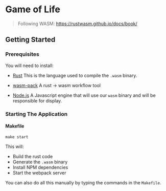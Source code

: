 # Game of Life
> Following WASM: https://rustwasm.github.io/docs/book/

## Getting Started

### Prerequisites
You will need to install:
- [Rust](https://www.rust-lang.org/learn/get-started)
  This is the language used to compile the `.wasm` binary.

- [wasm-pack](https://rustwasm.github.io/wasm-pack/installer/)
  A rust -> wasm workflow tool

- [Node.js](https://nodejs.org)
  A Javascript engine that will use our `wasm` binary and will be responsible for display.

### Starting The Application

#### Makefile
```
make start
```

This will:
- Build the rust code
- Generate the `.wasm` binary
- Install NPM dependencies
- Start the webpack server

You can also do all this manually by typing the commands in the `Makefile`.
